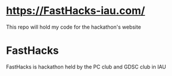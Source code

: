 # https://FastHacks-iau.com/

This repo will hold my code for the hackathon's website

# FastHacks

FastHacks is hackathon held by the PC club and GDSC club in IAU
